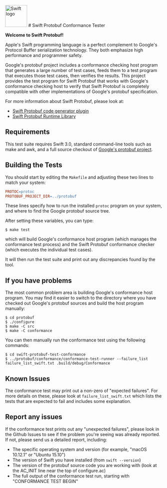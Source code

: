 <img src="https://swift.org/assets/images/swift.svg" alt="Swift logo" height="70" >
# Swift Protobuf Conformance Tester

**Welcome to Swift Protobuf!**

Apple's Swift programming language is a perfect complement to Google's Protocol
Buffer serialization technology.  They both emphasize high performance
and programmer safety.

Google's protobuf project includes a conformance checking host program that generates a large number of test cases, feeds them to a test program that executes those test cases, then verifies the results.  This project provides the test program for Swift Protobuf that works with Google's conformance checking host to verify that Swift Protobuf is completely compatible with other implementations of Google's protobuf specification.

For more information about Swift Protobuf, please look at:
* [Swift Protobuf code generator plugin](https://github.com/apple/swift-protobuf-plugin)
* [Swift Protobuf Runtime Library](https://github.com/apple/swift-protobuf-runtime)

## Requirements

This test suite requires Swift 3.0, standard command-line tools such as make and awk, and a full source checkout of [Google's protobuf project](https://github.com/google/protobuf).

## Building the Tests

You should start by editing the `Makefile` and adjusting these two lines to match your system:
```Makefile
PROTOC=protoc
PROTOBUF_PROJECT_DIR=../protobuf
```

These lines specify how to run the installed `protoc` program on your system, and where to find the Google protobuf source tree.

After setting these variables, you can type:
```console
$ make test
```

which will build Google's conformance host program (which manages the conformance test process) and the Swift Protobuf conformance checker (which executes the individual test cases).

It will then run the test suite and print out any discrepancies found by the tool.

## If you have problems

The most common problem area is building Google's conformance host program.  You may find it easier to switch to the directory where you have checked out Google's protobuf sources and build the host program manually:
```console
$ cd protobuf
$ ./configure
$ make -C src
$ make -C conformance
```

You can then manually run the conformance test using the following commands:
```console
$ cd swift-protobuf-test-conformance
$ ../protobuf/conformance/conformance-test-runner --failure_list failure_list_swift.txt .build/debug/Conformance
```

## Known Issues

The conformance test may print out a non-zero of "expected failures".  For more details on these, please look at `failure_list_swift.txt` which lists the tests that are expected to fail and includes some explanation.

## Report any issues

If the conformance test prints out any "unexpected failures", please look in the Github Issues to see if the problem you're seeing was already reported.  If not, please send us a detailed report, including:
* The specific operating system and version (for example, "macOS 10.12.1" or "Ubuntu 15.10")
* The version of Swift you have installed (from `swift --version`)
* The version of the protobuf source code you are working with (look at the AC_INIT line near the top of configure.ac)
* The full output of the conformance test run, starting with "CONFORMANCE TEST BEGIN"

